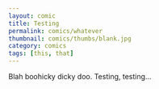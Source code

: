 ```yaml
---
layout: comic
title: Testing
permalink: comics/whatever
thumbnail: comics/thumbs/blank.jpg
category: comics
tags: [this, that]
---
```


Blah boohicky dicky doo. Testing, testing...
